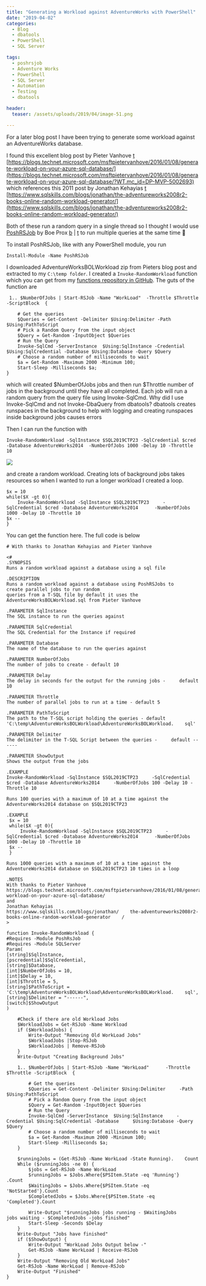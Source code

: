 ```yaml
---
title: "Generating a Workload against AdventureWorks with PowerShell"
date: "2019-04-02" 
categories:
  - Blog
  - dbatools
  - PowerShell
  - SQL Server

tags:
  - poshrsjob
  - Adventure Works
  - PowerShell
  - SQL Server
  - Automation
  - Testing
  - dbatools

header:
  teaser: /assets/uploads/2019/04/image-51.png

---
```

For a later blog post I have been trying to generate some workload against an AdventureWorks database.

I found this excellent blog post by Pieter Vanhove [t](https://twitter.com/Pieter_Vanhove) [https://blogs.technet.microsoft.com/msftpietervanhove/2016/01/08/generate-workload-on-your-azure-sql-database/](https://blogs.technet.microsoft.com/msftpietervanhove/2016/01/08/generate-workload-on-your-azure-sql-database/?WT.mc_id=DP-MVP-5002693) which references this 2011 post by Jonathan Kehayias [t](https://twitter.com/SQLPoolBoy)  
[https://www.sqlskills.com/blogs/jonathan/the-adventureworks2008r2-books-online-random-workload-generator/](https://www.sqlskills.com/blogs/jonathan/the-adventureworks2008r2-books-online-random-workload-generator/)

Both of these run a random query in a single thread so I thought I would use [PoshRSJob](https://www.powershellgallery.com/packages/PoshRSJob/1.7.4.4) by Boe Prox [b](https://learn-powershell.net/) | [t](https://twitter.com/proxb) to run multiple queries at the same time 🙂

To install PoshRSJob, like with any PowerShell module, you run
    
    Install-Module -Name PoshRSJob

I downloaded AdventureWorksBOLWorkload zip from Pieters blog post and extracted to my `C:\temp folder`. I created a `Invoke-RandomWorkload` function which you can get from my [functions repository in GitHub](https://github.com/SQLDBAWithABeard/Functions). The guts of the function are

     1.. $NumberOfJobs | Start-RSJob -Name "WorkLoad"  -Throttle $Throttle -ScriptBlock  {

        # Get the queries
        $Queries = Get-Content -Delimiter $Using:Delimiter -Path $Using:PathToScript 
        # Pick a Random Query from the input object 
        $Query = Get-Random -InputObject $Queries 
        # Run the Query
        Invoke-SqlCmd -ServerInstance  $Using:SqlInstance -Credential $Using:SqlCredential -Database $Using:Database -Query $Query 
        # Choose a random number of milliseconds to wait
        $a = Get-Random -Maximum 2000 -Minimum 100; 
        Start-Sleep -Milliseconds $a;     
    } 
which will created $NumberOfJobs jobs and then run $Throttle number of jobs in the background until they have all completed. Each job will run a random query from the query file using Invoke-SqlCmd. Why did I use Invoke-SqlCmd and not Invoke-DbaQuery from dbatools? dbatools creates runspaces in the background to help with logging and creating runspaces inside background jobs causes errors

Then I can run the function with

    Invoke-RandomWorkload -SqlInstance $SQL2019CTP23 -SqlCredential $cred -Database AdventureWorks2014  -NumberOfJobs 1000 -Delay 10 -Throttle 10

[![](https://blog.robsewell.com/assets/uploads/2019/03/image-51.png?resize=630%2C256&ssl=1)](https://blog.robsewell.com/assets/uploads/2019/03/image-51.png?ssl=1)

and create a random workload. Creating lots of background jobs takes resources so when I wanted to run a longer workload I created a loop.

    $x = 10
    while($X -gt 0){
        Invoke-RandomWorkload -SqlInstance $SQL2019CTP23     -SqlCredential $cred -Database AdventureWorks2014      -NumberOfJobs 1000 -Delay 10 -Throttle 10
    $x --
    }

You can get the function here. The full code is below

    # With thanks to Jonathan Kehayias and Pieter Vanhove
    
    <#
    .SYNOPSIS
    Runs a random workload against a database using a sql file
    
    .DESCRIPTION
    Runs a random workload against a database using PoshRSJobs to     create parallel jobs to run random 
    queries from a T-SQL file by default it uses the     AdventureWorksBOLWorkload.sql from Pieter Vanhove
    
    .PARAMETER SqlInstance
    The SQL instance to run the queries against
    
    .PARAMETER SqlCredential
    The SQL Credential for the Instance if required
    
    .PARAMETER Database
    The name of the database to run the queries against
    
    .PARAMETER NumberOfJobs
    The number of jobs to create - default 10
    
    .PARAMETER Delay
    The delay in seconds for the output for the running jobs -     default 10
    
    .PARAMETER Throttle
    The number of parallel jobs to run at a time - default 5
    
    .PARAMETER PathToScript
    The path to the T-SQL script holding the queries - default     'C:\temp\AdventureWorksBOLWorkload\AdventureWorksBOLWorkload.    sql'
    
    .PARAMETER Delimiter
    The delimiter in the T-SQL Script between the queries -     default ------
    
    .PARAMETER ShowOutput
    Shows the output from the jobs
    
    .EXAMPLE
    Invoke-RandomWorkload -SqlInstance $SQL2019CTP23     -SqlCredential $cred -Database AdventureWorks2014     -NumberOfJobs 100 -Delay 10 -Throttle 10 
    
    Runs 100 queries with a maximum of 10 at a time against the     AdventureWorks2014 database on $SQL2019CTP23
    
    .EXAMPLE
     $x = 10
     while($X -gt 0){
         Invoke-RandomWorkload -SqlInstance $SQL2019CTP23     -SqlCredential $cred -Database AdventureWorks2014      -NumberOfJobs 1000 -Delay 10 -Throttle 10
     $x --
     }
    
    Runs 1000 queries with a maximum of 10 at a time against the     AdventureWorks2014 database on $SQL2019CTP23 10 times in a loop
    
    .NOTES
    With thanks to Pieter Vanhove
    https://blogs.technet.microsoft.com/msftpietervanhove/2016/01/08/generate-workload-on-your-azure-sql-database/
    and
    Jonathan Kehayias
    https://www.sqlskills.com/blogs/jonathan/    the-adventureworks2008r2-books-online-random-workload-generator    /
    >
    
    function Invoke-RandomWorkload {
    #Requires -Module PoshRsJob
    #Requires -Module SQLServer
    Param(
    [string]$SqlInstance,
    [pscredential]$SqlCredential,
    [string]$Database,
    [int]$NumberOfJobs = 10,
    [int]$Delay = 10,
    [int]$Throttle = 5,
    [string]$PathToScript =     'C:\temp\AdventureWorksBOLWorkload\AdventureWorksBOLWorkload.    sql',
    [string]$Delimiter = "------",
    [switch]$ShowOutput
    )
        
        #Check if there are old Workload Jobs  
        $WorkloadJobs = Get-RSJob -Name Workload 
        if ($WorkloadJobs) {
            Write-Output "Removing Old WorkLoad Jobs"
            $WorkloadJobs |Stop-RSJob
            $WorkloadJobs | Remove-RSJob
        }
        Write-Output "Creating Background Jobs"     
    
        1.. $NumberOfJobs | Start-RSJob -Name "WorkLoad"      -Throttle $Throttle -ScriptBlock  {
    
            # Get the queries
            $Queries = Get-Content -Delimiter $Using:Delimiter     -Path $Using:PathToScript 
            # Pick a Random Query from the input object 
            $Query = Get-Random -InputObject $Queries 
            # Run the Query
            Invoke-SqlCmd -ServerInstance  $Using:SqlInstance     -Credential $Using:SqlCredential -Database     $Using:Database -Query $Query 
            # Choose a random number of milliseconds to wait
            $a = Get-Random -Maximum 2000 -Minimum 100; 
            Start-Sleep -Milliseconds $a;     
        } 
     
        $runningJobs = (Get-RSJob -Name WorkLoad -State Running).    Count
        While ($runningJobs -ne 0) {
            $jobs = Get-RSJob -Name WorkLoad
            $runningJobs = $Jobs.Where{$PSItem.State -eq 'Running'}    .Count
            $WaitingJobs = $Jobs.Where{$PSItem.State -eq     'NotStarted'}.Count
            $CompletedJobs = $Jobs.Where{$PSItem.State -eq     'Completed'}.Count
                 
            Write-Output "$runningJobs jobs running - $WaitingJobs     jobs waiting - $CompletedJobs -jobs finished"
            Start-Sleep -Seconds $Delay
        }
        Write-Output "Jobs have finished"
        if ($ShowOutput) {
            Write-Output "WorkLoad Jobs Output below -"
            Get-RSJob -Name WorkLoad | Receive-RSJob
        }
        Write-Output "Removing Old WorkLoad Jobs"
        Get-RSJob -Name WorkLoad | Remove-RSJob
        Write-Output "Finished"
    }
